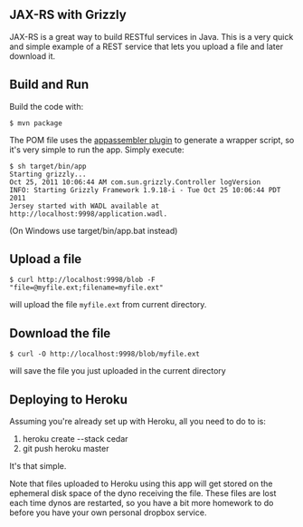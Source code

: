 ## JAX-RS with Grizzly

JAX-RS is a great way to build RESTful services in Java. This is a very quick and simple example of a REST service that lets you upload a file and later download it.

## Build and Run

Build the code with:

    $ mvn package

The POM file uses the [appassembler plugin](http://mojo.codehaus.org/appassembler/appassembler-maven-plugin/) to generate a wrapper script, so it's very simple to run the app. Simply execute:

    $ sh target/bin/app
    Starting grizzly...
    Oct 25, 2011 10:06:44 AM com.sun.grizzly.Controller logVersion
    INFO: Starting Grizzly Framework 1.9.18-i - Tue Oct 25 10:06:44 PDT 2011
    Jersey started with WADL available at http://localhost:9998/application.wadl.

(On Windows use target/bin/app.bat instead)

## Upload a file

    $ curl http://localhost:9998/blob -F "file=@myfile.ext;filename=myfile.ext"

will upload the file `myfile.ext` from current directory.

## Download the file

    $ curl -O http://localhost:9998/blob/myfile.ext

will save the file you just uploaded in the current directory

## Deploying to Heroku

Assuming you're already set up with Heroku, all you need to do to is:

1. heroku create --stack cedar
2. git push heroku master

It's that simple. 

Note that files uploaded to Heroku using this app will get stored on the ephemeral disk space of the dyno receiving the file. These files are lost each time dynos are restarted, so you have a bit more homework to do before you have your own personal dropbox service.

